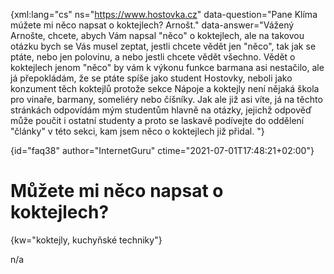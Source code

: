 
{xml:lang="cs" ns="https://www.hostovka.cz" data-question="Pane Klíma múžete mi něco napsat o koktejlech? Arnošt." data-answer="Vážený Arnošte, chcete, abych Vám napsal "něco" o koktejlech, ale na takovou otázku bych se Vás musel zeptat, jestli chcete vědět jen "něco", tak jak se ptáte, nebo jen polovinu, a nebo jestli chcete vědět všechno. Vědět o koktejlech jenom "něco" by vám k výkonu funkce barmana asi nestačilo, ale já přepokládám, že se ptáte spíše jako student Hostovky, neboli jako konzument těch koktejlů protože sekce Nápoje a koktejly není nějaká škola pro vinaře, barmany, someliéry nebo číšníky. Jak ale již asi víte, já na těchto stránkách odpovídám mým studentům hlavně na otázky, jejichž odpověď může poučit i ostatní studenty a proto se laskavě podívejte do oddělení "články" v této sekci, kam jsem něco o koktejlech již přidal. "}

{id="faq38" author="InternetGuru" ctime="2021-07-01T17:48:21+02:00"}

# Můžete mi něco napsat o koktejlech?

{kw="koktejly, kuchyňské techniky"}

n/a


